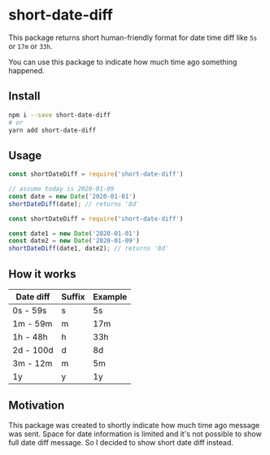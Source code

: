 # short-date-diff

This package returns short human-friendly format for date time diff like `5s` or `17m` or `33h`.

You can use this package to indicate how much time ago something happened.

## Install

```bash
npm i --save short-date-diff
# or
yarn add short-date-diff
```

## Usage

```javascript
const shortDateDiff = require('short-date-diff')

// assume today is 2020-01-09
const date = new Date('2020-01-01')
shortDateDiff(date); // returns '8d'
```

```javascript
const shortDateDiff = require('short-date-diff')

const date1 = new Date('2020-01-01')
const date2 = new Date('2020-01-09')
shortDateDiff(date1, date2); // returns '8d'
```

## How it works

| Date diff | Suffix | Example |
|-----------|--------|---------|
| 0s - 59s  | s      | 5s      |
| 1m - 59m  | m      | 17m     |
| 1h - 48h  | h      | 33h     |
| 2d - 100d | d      | 8d      |
| 3m - 12m  | m      | 5m      |
| 1y        | y      | 1y      |

## Motivation

This package was created to shortly indicate how much time ago message was sent. Space for date information is limited
and it's not possible to show full date diff message. So I decided to show short date diff instead.